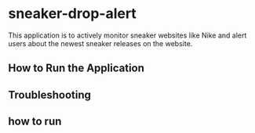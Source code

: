 # sneaker-drop-alert
This application is to actively monitor sneaker websites like Nike and alert users about 
the newest sneaker releases on the website.

## How to Run the Application

## Troubleshooting

## how to run 